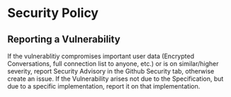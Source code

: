 # Security Policy

## Reporting a Vulnerability

If the vulnerablitiy compromises important user data (Encrypted Conversations, full connection list to anyone, etc.) or is on similar/higher severity, report Security Advisory in the Github Security tab, otherwise create an issue.
If the Vulnerability arises not due to the Specification, but due to a specific implementation, report it on that implementation.
